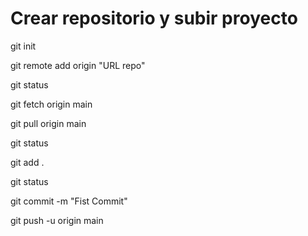 # Crear repositorio y subir proyecto

git init

git remote add origin "URL repo"

git status

git fetch origin main

git pull origin main

git status

git add .

git status

git commit -m "Fist Commit"

git push -u origin main



